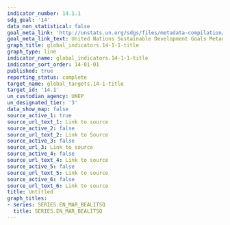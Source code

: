```yaml
---
indicator_number: 14.1.1
sdg_goal: '14'
data_non_statistical: false
goal_meta_link: 'http://unstats.un.org/sdgs/files/metadata-compilation/Metadata-Goal-14.pdf'
goal_meta_link_text: United Nations Sustainable Development Goals Metadata (pdf 288kB)
graph_title: global_indicators.14-1-1-title
graph_type: line
indicator_name: global_indicators.14-1-1-title
indicator_sort_order: 14-01-01
published: true
reporting_status: complete
target_name: global_targets.14-1-title
target_id: '14.1'
un_custodian_agency: UNEP
un_designated_tier: '3'
data_show_map: false
source_active_1: true
source_url_text_1: Link to source
source_active_2: false
source_url_text_2: Link to Source
source_active_3: false
source_url_3: Link to source
source_active_4: false
source_url_text_4: Link to source
source_active_5: false
source_url_text_5: Link to source
source_active_6: false
source_url_text_6: Link to source
title: Untitled
graph_titles:
- series: SERIES.EN_MAR_BEALITSQ
  title: SERIES.EN_MAR_BEALITSQ
---
```

